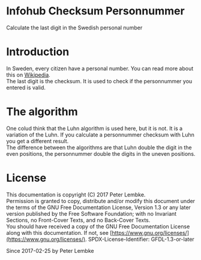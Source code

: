 # Infohub Checksum Personnummer
Calculate the last digit in the Swedish personal number  

# Introduction
In Sweden, every citizen have a personal number. You can read more about this on <a href="https://en.wikipedia.org/wiki/Personal_identity_number_(Sweden)" target="_blank">Wikipedia</a>.  
The last digit is the checksum. It is used to check if the personnummer you entered is valid.  

# The algorithm
One colud think that the Luhn algorithm is used here, but it is not. It is a variation of the Luhn. If you calculate a personnummer checksum with Luhn you get a different result.  
The difference between the algorithms are that Luhn double the digit in the even positions, the personnummer double the digits in the uneven positions.  

# License
This documentation is copyright (C) 2017 Peter Lembke.  
Permission is granted to copy, distribute and/or modify this document under the terms of the GNU Free Documentation License, Version 1.3 or any later version published by the Free Software Foundation; with no Invariant Sections, no Front-Cover Texts, and no Back-Cover Texts.  
You should have received a copy of the GNU Free Documentation License along with this documentation. If not, see [https://www.gnu.org/licenses/](https://www.gnu.org/licenses/).  SPDX-License-Identifier: GFDL-1.3-or-later  

Since 2017-02-25 by Peter Lembke  
